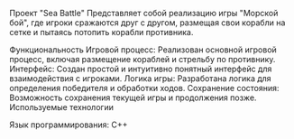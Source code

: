 Проект "Sea Battle" 
Представляет собой реализацию  игры "Морской бой", где игроки сражаются друг с другом, размещая свои корабли на сетке и пытаясь потопить корабли противника.

Функциональность
Игровой процесс: Реализован основной игровой процесс, включая размещение кораблей и стрельбу по противнику.
Интерфейс: Создан простой и интуитивно понятный интерфейс для взаимодействия с игроками.
Логика игры: Разработана логика для определения победителя и обработки ходов.
Сохранение состояния: Возможность сохранения текущей игры и продолжения позже.
Используемые технологии

Язык программирования: C++
